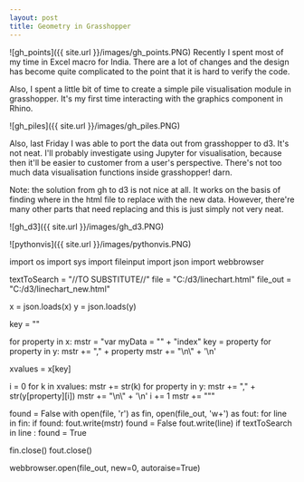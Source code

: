 ```yaml
---
layout: post
title: Geometry in Grasshopper
---
```

![gh_points]({{ site.url }}/images/gh_points.PNG)
Recently I spent most of my time in Excel macro for India. There are a lot of changes and the design has become quite complicated to the point that it is hard to verify the code. 

Also, I spent a little bit of time to create a simple pile visualisation module in grasshopper. It's my first time interacting with the graphics component in Rhino. 



![gh_piles]({{ site.url }}/images/gh_piles.PNG)

Also, last Friday I was able to port the data out from grasshopper to d3. It's not neat. I'll probably investigate using Jupyter for visualisation, because then it'll be easier to customer from a user's perspective. There's not too much data visualisation functions inside grasshopper! darn.

Note: the solution from gh to d3 is not nice at all. It works on the basis of finding where in the html file to replace with the new data. However, there're many other parts that need replacing and this is just simply not very neat.

![gh_d3]({{ site.url }}/images/gh_d3.PNG)

![pythonvis]({{ site.url }}/images/pythonvis.PNG)

import os
import sys
import fileinput
import json
import webbrowser

textToSearch = "//TO SUBSTITUTE//"
file = "C:/d3/linechart.html"
file_out = "C:/d3/linechart_new.html"

x = json.loads(x)
y = json.loads(y)

key = ""

for property in x:
    mstr = "var myData = \"" + "index" 
    key = property
for property in y:
    mstr += "," + property
mstr += "\\n\\" + '\n'

xvalues = x[key]

i = 0
for k in xvalues:
    mstr += str(k)
    for property in y:
        mstr += "," + str(y[property][i])
    mstr += "\\n\\" + '\n'
    i += 1
mstr += "\""

found = False
with open(file, 'r') as fin, open(file_out, 'w+') as fout:
    for line in fin:
        if found:
            fout.write(mstr)
            found = False
        fout.write(line)
        if textToSearch in line :
            found = True
    
fin.close()
fout.close()

webbrowser.open(file_out, new=0, autoraise=True)
